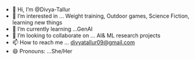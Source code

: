 - 👋 Hi, I’m @Divya-Tallur
- 👀 I’m interested in ... Weight training, Outdoor games, Science Fiction, learning new things
- 🌱 I’m currently learning ...GenAI
- 💞️ I’m looking to collaborate on ... AI& ML research projects
- 📫 How to reach me ... divyatallur09@gmail.com
- 😄 Pronouns: ...She/Her


<!---
Divya-Tallur/Divya-Tallur is a ✨ special ✨ repository because its `README.md` (this file) appears on your GitHub profile.
You can click the Preview link to take a look at your changes.
--->
